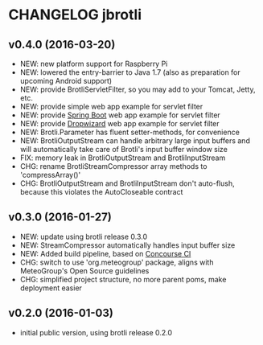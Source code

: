 
CHANGELOG jbrotli
=================

## v0.4.0 (2016-03-20)

* NEW: new platform support for Raspberry Pi
* NEW: lowered the entry-barrier to Java 1.7 (also as preparation for upcoming Android support) 
* NEW: provide BrotliServletFilter, so you may add to your Tomcat, Jetty, etc.
* NEW: provide simple web app example for servlet filter 
* NEW: provide [Spring Boot](http://projects.spring.io/spring-boot/) web app example for servlet filter 
* NEW: provide [Dropwizard](http://dropwizard.io) web app example for servlet filter 
* NEW: Brotli.Parameter has fluent setter-methods, for convenience
* NEW: BrotliOutputStream can handle arbitrary large input buffers and will automatically take care of Brotli's input buffer window size    
* FIX: memory leak in BrotliOutputStream and BrotliInputStream
* CHG: rename BrotliStreamCompressor array methods to 'compressArray()'
* CHG: BrotliOutputStream and BrotliInputStream don't auto-flush, because this violates the AutoCloseable contract

## v0.3.0 (2016-01-27)

* NEW: update using brotli release 0.3.0
* NEW: StreamCompressor automatically handles input buffer size
* NEW: Added build pipeline, based on [Concourse CI](http://concourse.ci/)
* CHG: switch to use 'org.meteogroup' package, aligns with MeteoGroup's Open Source guidelines
* CHG: simplified project structure, no more parent poms, make deployment easier


## v0.2.0 (2016-01-03)

* initial public version, using brotli release 0.2.0
